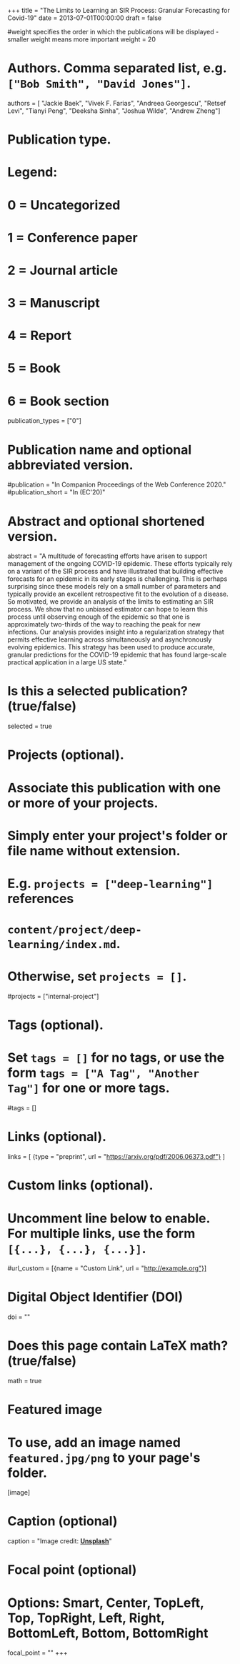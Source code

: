 +++
title = "The Limits to Learning an SIR Process: Granular Forecasting for Covid-19"
date = 2013-07-01T00:00:00
draft = false

#weight specifies the order in which the publications will be displayed - smaller weight means more important
weight = 20 

# Authors. Comma separated list, e.g. `["Bob Smith", "David Jones"]`.
authors = [ "Jackie Baek", "Vivek F. Farias", "Andreea Georgescu", "Retsef Levi", "Tianyi Peng", "Deeksha Sinha", "Joshua Wilde", "Andrew Zheng"]


# Publication type.
# Legend:
# 0 = Uncategorized
# 1 = Conference paper
# 2 = Journal article
# 3 = Manuscript
# 4 = Report
# 5 = Book
# 6 = Book section
publication_types = ["0"]

# Publication name and optional abbreviated version.
#publication = "In Companion Proceedings of the Web Conference 2020."
#publication_short = "In (EC'20)"

# Abstract and optional shortened version.
abstract = "A multitude of forecasting efforts have arisen to support management of the ongoing COVID-19 epidemic. These efforts typically rely on a variant of the SIR process and have illustrated that building effective forecasts for an epidemic in its early stages is challenging. This is perhaps surprising since these models rely on a small number of parameters and typically provide an excellent retrospective fit to the evolution of a disease. So motivated, we provide an analysis of the limits to estimating an SIR process. We show that no unbiased estimator can hope to learn this process until observing enough of the epidemic so that one is approximately two-thirds of the way to reaching the peak for new infections. Our analysis provides insight into a regularization strategy that permits effective learning across simultaneously and asynchronously evolving epidemics. This strategy has been used to produce accurate, granular predictions for the COVID-19 epidemic that has found large-scale practical application in a large US state."

# Is this a selected publication? (true/false)
selected = true

# Projects (optional).
#   Associate this publication with one or more of your projects.
#   Simply enter your project's folder or file name without extension.
#   E.g. `projects = ["deep-learning"]` references 
#   `content/project/deep-learning/index.md`.
#   Otherwise, set `projects = []`.
#projects = ["internal-project"]

# Tags (optional).
#   Set `tags = []` for no tags, or use the form `tags = ["A Tag", "Another Tag"]` for one or more tags.
#tags = []

# Links (optional).
links = [
  {type = "preprint", url = "https://arxiv.org/pdf/2006.06373.pdf"}
]

# Custom links (optional).
#   Uncomment line below to enable. For multiple links, use the form `[{...}, {...}, {...}]`.
#url_custom = [{name = "Custom Link", url = "http://example.org"}]

# Digital Object Identifier (DOI)
doi = ""

# Does this page contain LaTeX math? (true/false)
math = true

# Featured image
# To use, add an image named `featured.jpg/png` to your page's folder. 
[image]
  # Caption (optional)
  caption = "Image credit: [**Unsplash**](https://unsplash.com/photos/pLCdAaMFLTE)"

  # Focal point (optional)
  # Options: Smart, Center, TopLeft, Top, TopRight, Left, Right, BottomLeft, Bottom, BottomRight
  focal_point = ""
+++
